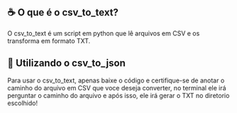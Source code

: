 ## ☕ O que é o csv_to_text?

O csv_to_text é um script em python que lê arquivos em CSV e os transforma em formato TXT.

## 🚀 Utilizando o csv_to_json

Para usar o csv_to_text, apenas baixe o código e certifique-se de anotar o caminho do arquivo em CSV que voce deseja converter, no terminal ele irá perguntar o caminho do arquivo e após isso, ele irá gerar o TXT no diretorio escolhido!